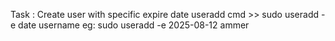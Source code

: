 Task : Create user with specific expire date
useradd cmd >> sudo useradd -e date username   eg: sudo useradd -e 2025-08-12 ammer